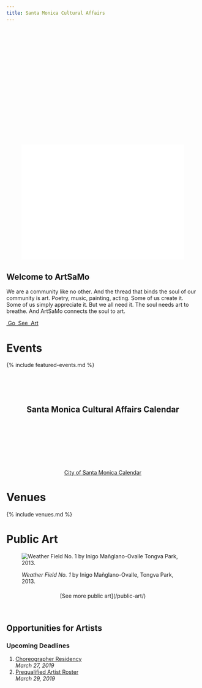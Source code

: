 ```yaml
---
title: Santa Monica Cultural Affairs
---
```


<figure>
  <img height="300" style="opacity: 1;" />
  <img src="/assets/images/logotype/artsamo.svg" height="300" alt="ArtSaMo" />
  <figcaption></figcaption>
</figure>




<h2>Welcome to ArtSaMo</h2>

We are a community like no other. And the thread that binds the soul of our community is art. Poetry, music, painting, acting. Some of us create it. Some of us simply appreciate it. But we all need it. The soul needs art to breathe. And ArtSaMo connects the soul to art.

<p class="go-see-art">
  <a href="#events">
    <span>
      <span class="image"><img src="/uploads/go-see-art-1.jpg" height="100" alt="" /></span>
      <span class="text">Go</span>
    </span>
    <span>
      <span class="image"><img src="/uploads/go-see-art-2.jpg" height="100" alt="" /></span>
      <span class="text">See</span>
    </span>
    <span>
      <span class="image"><img src="/uploads/go-see-art-3.jpg" height="100" alt="" /></span>
      <span class="text">Art</span>
    </span>
  </a>
</p>

Events
======

<!--
Find more events in the [Santa Monica Cultural Affairs Calendar](/events/#calendar)
-->

{% include featured-events.md %}

<h2 style="margin-top: 4.5em; margin-bottom: 3em; grid-column: 1/-1; max-width: none; text-align: center; justify-self: center;" id="calendar">Santa Monica Cultural Affairs Calendar</h2>

<ol
  class="events"
  data-events-locations="Annenberg Community Beach House,Miles Memorial Playhouse,Palisades Park"
  data-events-limit="6">
</ol>
<script src="/assets/js/events.js"></script>

<p data-events-more class="action" markdown="1" style="margin-top: 1.5em; margin-bottom: 4.5em; max-width: none; grid-column: 1/-1; justify-self: center; visibility: hidden;">
[See more events](/events/#calendar)
</p>
<p data-events-fallback style="text-align: center;"><a href="https://www.santamonica.gov/events">City of Santa Monica Calendar</a></p>


Venues
======

{% include venues.md %}
    
    
Public Art
==========

<script></script>

<figure>
  <img
    src="/uploads/weather-field-tongva.jpg"
    height="300"
    alt="Weather Field No. 1 by Inigo Mañglano-Ovalle Tongva Park, 2013."
  />
  <figcaption>
    <p>
      <em>Weather Field No. 1</em> by Inigo Mañglano-Ovalle, Tongva Park, 2013.
    </p>
  </figcaption>
</figure>

<p class="action" markdown="1" style="margin-top: 1.5em; margin-bottom: 4.5em; max-width: none; grid-column: 1/-1; justify-self: center;">
[See more public art](/public-art/)
</p>



Opportunities for Artists
--------------------

### Upcoming Deadlines

1.   [Choreographer Residency](https://www.smgov.net/uploadedFiles/Portals/Culture/Public_Art_Program/2019ACBH_Choreo_Res_Call.pdf)<br />
    _March 27, 2019_
1.   [Prequalified Artist Roster](https://artist.callforentry.org/festivals_unique_info.php?ID=6001)<br />
    _March 29, 2019_

<script>

(function() {

  const images = [
    {
      title: "Public art in Santa Monica",
      url: "/assets/images/artsamo.jpg",
      caption: "<em>Cradle</em> by Ball-Nogues Studio"
    },
    {
      title: "Public art in Santa Monica",
      url: "/assets/images/go-see-art.jpg",
      caption: "<em>Wheels</em> by Anne Marie Karlsen"
    },
    {
      title: "Musicians at the COAST event",
      url: "/uploads/coast-band.jpg",
      caption: `<em>Superbroke</em> at <a href="https://www.santamonica.com/event/coast/">COAST</a> / Photo by Jason Abraham`
    },
    {
      title: "Musicians at the COAST event",
      url: "/uploads/2017_Coast_Superbroke_photoby_Jason_Abraham.jpg",
      caption: `<em>Superbroke</em> at <a href="https://www.santamonica.com/event/coast/">COAST</a> / Photo by Jason Abraham`
    },
    {
      title: "Rainbow Face at the COAST event",
      url: "/uploads/2017_Coast_RainbowFace_by_Beck+Col_photoby_Jason_Abraham (3).jpg",
      caption: `<em>Rainbow Face</em> by Beck+Col at <a href="https://www.santamonica.com/event/coast/">COAST</a> / Photo by Jason Abraham`
    },
    {
      title: "Dia De Los Muertos",
      url: "/uploads/Dia De Los Muertos-059.jpg",
      caption: `Dia De Los Muertos`
    },
    {
      title: "Dia De Los Muertos",
      url: "/uploads/Dia De Los Muertos-035.jpg",
      caption: `Dia De Los Muertos`
    },
    {
      title: "Dia De Los Muertos",
      url: "/uploads/Dia De Los Muertos-063.jpg",
      caption: `Dia De Los Muertos`
    },
    {
      title: "Dia De Los Muertos",
      url: "/uploads/Dia De Los Muertos-066.jpg",
      caption: `Dia De Los Muertos`
    }
    
    /*
    {
      title: "Las Colibrí performing at Coast",
      url: "/uploads/coast-las-colibri.jpg",
      caption: `Las Colibrí performing at <a href="https://www.santamonica.com/event/coast/">COAST</a> / Photo by Jason Abraham`
    },
    {
      title: "Musicians at the COAST event",
      url: "/uploads/Nick Mancini 4Tet at Fireside.jpg",
      caption: `Nick Mancini 4Tet at Fireside, Miles Memorial Playhouse`
    }
    */
  ]

  // https://stackoverflow.com/questions/1527803/generating-random-whole-numbers-in-javascript-in-a-specific-range#1527820
  /**
   * Returns a random integer between min (inclusive) and max (inclusive)
   * Using Math.round() will give you a non-uniform distribution!
   */
  function getRandomInt(min, max) {
      return Math.floor(Math.random() * (max - min + 1)) + min;
  }

  let randomNumbers = [];

  function getUniqueRandomNumber() {
    let unique;
  
    do {
      unique = getRandomInt(0, images.length - 1);
    } while (randomNumbers.includes(unique) && randomNumbers.length < images.length);

    if (!randomNumbers.includes(unique)) {
      randomNumbers.push(unique);
    }
  
    return unique;
  }

  (function() {
    const image = images[getUniqueRandomNumber()];
  
    document.querySelector("figure img").setAttribute("src", image.url);
    document.querySelector("figure img").setAttribute("alt", image.title);
  
    const photoCredit = document.querySelector("figcaption");
    if (photoCredit) {
      photoCredit.innerHTML = image.caption;
    }
  })();

  (function() {
    const image = images[getUniqueRandomNumber()];
    document.querySelector(".go-see-art a > span:nth-of-type(1) img").setAttribute("src", image.url);
  })();

  (function() {
    const image = images[getUniqueRandomNumber()];
    document.querySelector(".go-see-art a > span:nth-of-type(2) img").setAttribute("src", image.url);
  })();

  (function() {
    const image = images[getUniqueRandomNumber()];
    document.querySelector(".go-see-art a > span:nth-of-type(3) img").setAttribute("src", image.url);
  })();

})();

</script>
